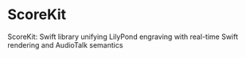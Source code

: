 # ScoreKit
ScoreKit: Swift library unifying LilyPond engraving with real-time Swift rendering and AudioTalk semantics

